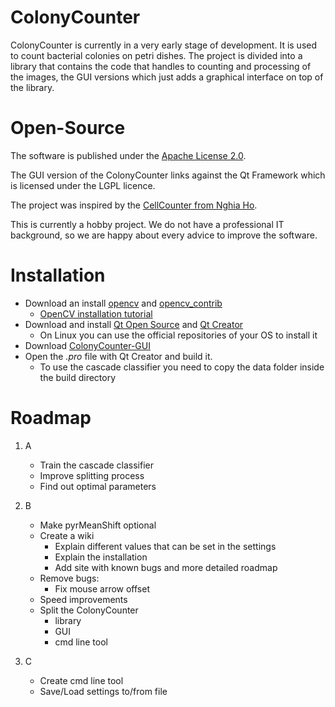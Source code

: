 # ColonyCounter

ColonyCounter is currently in a very early stage of development. It is used to count bacterial colonies on petri dishes. The project is divided into a library that contains the code that handles to counting and processing of the images, the GUI versions which just adds a graphical interface on top of the library.

# Open-Source

The software is published under the [Apache License 2.0](https://github.com/ColonyCounter/ColonyCounter-GUI/blob/master/LICENSE).

The GUI version of the ColonyCounter links against the Qt Framework which is licensed under the LGPL licence.

The project was inspired by the [CellCounter from Nghia Ho](http://nghiaho.com/?page_id=1011).

This is currently a hobby project. We do not have a professional IT background, so we are happy about every advice to improve the software.

# Installation

* Download an install [opencv](https://github.com/Itseez/opencv) and [opencv_contrib](https://github.com/Itseez/opencv_contrib)
    * [OpenCV installation tutorial](docs.opencv.org/3.1.0/df/d65/tutorial_table_of_content_introduction.html)
* Download and install [Qt Open Source](https://www.qt.io/download-open-source/) and [Qt Creator](https://www.qt.io/ide/)
    * On Linux you can use the official repositories of your OS to install it
* Download [ColonyCounter-GUI](https://github.com/ColonyCounter)
* Open the *.pro* file with Qt Creator and build it.
    * To use the cascade classifier you need to copy the data folder inside the build directory

# Roadmap

1. A
    * Train the cascade classifier
    * Improve splitting process
    * Find out optimal parameters

2. B
    * Make pyrMeanShift optional
    * Create a wiki
        * Explain different values that can be set in the settings
        * Explain the installation
        * Add site with known bugs and more detailed roadmap
    * Remove bugs:
        * Fix mouse arrow offset
    * Speed improvements
    * Split the ColonyCounter
        * library
        * GUI
        * cmd line tool

3. C
    * Create cmd line tool
    * Save/Load settings to/from file
